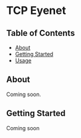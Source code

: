 # TCP Eyenet

## Table of Contents
+ [About](#about)
+ [Getting Started](#getting_started)
+ [Usage](#usage)

## About <a name = "about"></a>
Coming soon.

## Getting Started <a name = "getting_started"></a>
Coming soon
<!--
These instructions will get you a copy of the project up and running on your local machine for development and testing purposes. See [deployment](#deployment) for notes on how to deploy the project on a live system.

### Prerequisites

What things you need to install the software and how to install them.

```
Give examples
```

### Installing

A step by step series of examples that tell you how to get a development env running.

Say what the step will be

```
Give the example
```

And repeat

```
until finished
```

End with an example of getting some data out of the system or using it for a little demo.

## Usage <a name = "usage"></a>

Add notes about how to use the system.
-->
